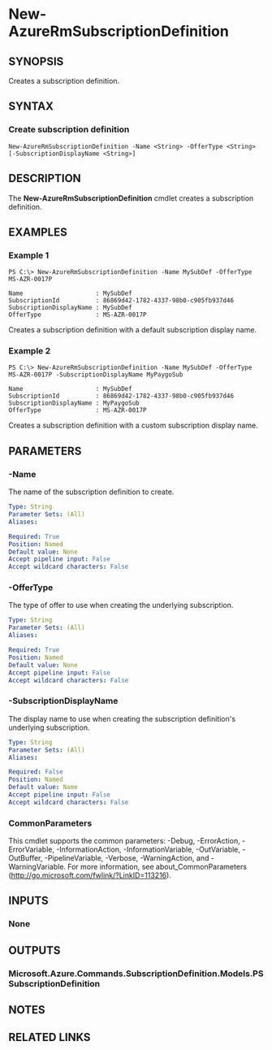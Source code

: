 ﻿---
external help file: Microsoft.Azure.Commands.SubscriptionDefinition.dll-Help.xml
online version: https://docs.microsoft.com/en-us/powershell/module/azurerm.subscription.preview/new-azurermsubscriptiondefinition
schema: 2.0.0
---

# New-AzureRmSubscriptionDefinition

## SYNOPSIS
Creates a subscription definition.

## SYNTAX

### Create subscription definition
```
New-AzureRmSubscriptionDefinition -Name <String> -OfferType <String> [-SubscriptionDisplayName <String>]
```

## DESCRIPTION
The **New-AzureRmSubscriptionDefinition** cmdlet creates a subscription definition.

## EXAMPLES

### Example 1
```
PS C:\> New-AzureRmSubscriptionDefinition -Name MySubDef -OfferType MS-AZR-0017P

Name                    : MySubDef
SubscriptionId          : 86869d42-1782-4337-98b0-c905fb937d46
SubscriptionDisplayName : MySubDef
OfferType               : MS-AZR-0017P
```

Creates a subscription definition with a default subscription display name.

### Example 2
```
PS C:\> New-AzureRmSubscriptionDefinition -Name MySubDef -OfferType MS-AZR-0017P -SubscriptionDisplayName MyPaygoSub

Name                    : MySubDef
SubscriptionId          : 86869d42-1782-4337-98b0-c905fb937d46
SubscriptionDisplayName : MyPaygoSub
OfferType               : MS-AZR-0017P
```

Creates a subscription definition with a custom subscription display name.

## PARAMETERS

### -Name
The name of the subscription definition to create.

```yaml
Type: String
Parameter Sets: (All)
Aliases: 

Required: True
Position: Named
Default value: None
Accept pipeline input: False
Accept wildcard characters: False
```

### -OfferType
The type of offer to use when creating the underlying subscription.

```yaml
Type: String
Parameter Sets: (All)
Aliases: 

Required: True
Position: Named
Default value: None
Accept pipeline input: False
Accept wildcard characters: False
```

### -SubscriptionDisplayName
The display name to use when creating the subscription definition's underlying subscription.

```yaml
Type: String
Parameter Sets: (All)
Aliases: 

Required: False
Position: Named
Default value: Name
Accept pipeline input: False
Accept wildcard characters: False
```

### CommonParameters
This cmdlet supports the common parameters: -Debug, -ErrorAction, -ErrorVariable, -InformationAction, -InformationVariable, -OutVariable, -OutBuffer, -PipelineVariable, -Verbose, -WarningAction, and -WarningVariable. For more information, see about_CommonParameters (http://go.microsoft.com/fwlink/?LinkID=113216).

## INPUTS

### None

## OUTPUTS

### Microsoft.Azure.Commands.SubscriptionDefinition.Models.PSSubscriptionDefinition

## NOTES

## RELATED LINKS

